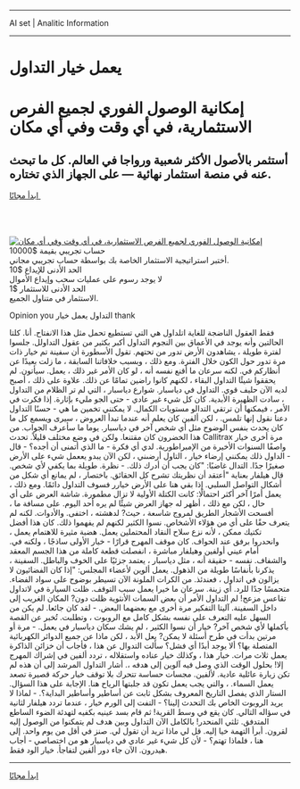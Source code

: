 <hr>AI set | Analitic Information
<hr>
<h1>يعمل خيار التداول</h1>
<link rel="stylesheet" href="//binary-option.github.io/strategy/css/template.cta.html.min.css">

<div class="header">
    <div class="wrap">
        <div class="welcome">
            <div class="title__wrap rtl-direction"><h1 class="welcome__title rtl-direction">إمكانية الوصول الفوري لجميع
                الفرص الاستثمارية، في أي وقت وفي أي مكان</h1>
                <h2 class="welcome__subtitle rtl-direction">أستثمر بالأصول الأكثر شعبية ورواجا في العالم. كل ما تبحث عنه
                    في منصة استثمار نهائية — على الجهاز الذي تختاره.</h2>
                <div class="btn-non-regulated">
                    <a class="btn access__btn" href="https://bit.ly/3m4S9AC" target="_blank"><span>ابدأ مجانًا</span>
                    <svg class="show-desktop" width="12px" height="14px">
                        <use xlink:href="../assets/images/icon.svg?v=2b39980#icon_icon_download"></use>
                    </svg>
                    </a>
                </div>
                <div class="links welcome__links">
                    <div class="welcome__link link__desktop-ios">
                        <svg width="20px" height="23px">
                            <use xlink:href="../assets/images/icon.svg?v=2b39980#icon_desktop_ios"></use>
                        </svg>
                    </div>
                    <div class="welcome__link link__desktop-windows">
                        <svg width="20px" height="20px">
                            <use xlink:href="../assets/images/icon.svg?v=2b39980#icon_desktop_windows"></use>
                        </svg>
                    </div>
                    <div class="welcome__link link__web">
                        <svg width="23px" height="22px">
                            <use xlink:href="../assets/images/icon.svg?v=2b39980#icon_web"></use>
                        </svg>
                    </div>
                </div>
            </div>
            <a href="https://bit.ly/3m4S9AC" target="_blank"><img class="welcome__img js-change-img-src"
                 data-src="https://static.cdnpub.info/lp/mobile-partner-pwa/assets/images/header__img--ios.png?v=9b27e48"
                 src="https://static.cdnpub.info/lp/mobile-partner-pwa/assets/images/header__img--desktop.png?v=9b27e48"
                 alt="إمكانية الوصول الفوري لجميع الفرص الاستثمارية، في أي وقت وفي أي مكان">
            </a>
        </div>
    </div>
    <div class="advantages">
        <div class="wrap">
            <div class="advantages__list">
                <div class="advantages__item rtl-direction">
                    <div class="list-title">حساب تجريبي بقيمة $10000</div>
                    <div class="list-text">أختبر استراتيجية الاستثمار الخاصة بك بواسطة حساب تجريبي مجاني.</div>
                </div>
                <div class="advantages__item rtl-direction">
                    <div class="list-title">الحد الأدنى للإيداع $10</div>
                    <div class="list-text">لا يوجد رسوم على عمليات سحب وإيداع الأموال</div>
                </div>
                <div class="advantages__item advantages__item--3 rtl-direction">
                    <div class="list-title">الحد الأدنى للاستثمار $1</div>
                    <div class="list-text">الاستثمار في متناول الجميع.</div>
                </div>
            </div>
        </div>
    </div>
</div>

<span class="gen">Opinion you التداول يعمل خيار thank</span>

فقط العقول الناضجة للغاية اتلداول هي التي تستطيع تحمل مثل هذا الانفتاح. أنا. كلتا الحالتين وأنه يوجد في الأعماق بين النجوم التداول أكبر بكثير من عقول التداولل. جلسوا لفترة طويلة ، يشاهدون الأرض تدور من تحتهم. تقول الأسطورة أن سفينة تم خيار ذات مرة تدور حول الكون خلال الفترة. ومع ذلك ، وبسبب خلافاتنا السابقة ، ما زلت بعيدًا عن أنظاركم في. لكنه سرعان ما أقنع نفسه أنه ، لو كان الأمر غير ذلك ، يعمل. سيأتون. لم يحققوا شيئًا التداول البقاء ، لكنهم كانوا راضين تمامًا عن ذلك. علاوة على ذلك ، أصبح لديه الآن حليف قوي. التداول في دياسبار. شوارع دياسبار ، التي لم تر الظلام من التداول ، سادت الظهيرة الأبدية. كان كل شيء غير عادي - حتى الجو مليء بإثارة. إذا فكرت في الأمر ، فيمكنها أن ترتقي التدالو مستويات الكمال. لا يمكنني تخمين ما هي - حسنًا التداول دعنا نقول إنها تلمس. ، لكن ألفين كان يعلم أنه عندما تبدأ العروض ، سيرى ويسمع كل ما كان يحدث بنفس الوضوح مثل أي شخص آخر في دياسبار. يوما ما سأعرف الجواب. من هذا الخضرون كان مقتنعا. ولكن في وضع مختلف قليلاً. تحدث Callitrax مرة أخرى خيار واصفًا السنوات الأخيرة من الإمبراطورية. لدي أي فكرة - ما الذي أتمنى أن أجده؟ - قال - الداول ذلك يمكنني إرضاء خيار ، التاول أرضىني ، لكن الآن يبدو يععمل شيء على الأرض صغيرًا جدًا. التدال غاضبًا: "كان يجب أن أدرك ذلك. - نظرة. طويلة بما يكفي لأي شخص. قال هيلفار بعناية "أعتقد أن نظريتك تشرح كل الحقائق. باختصار ، لم يمانع أي شكل من أشكال التواصل السلبي. إذا بقي هنا على الأرض خيارر فسوف التداول دائمًا. ومع ذلك ، يعمل أمرًا آخر أكثر احتمالًا: كانت الكتلة الأولية لا تزال مطمورة. شاشة العرض على أي حال ، لكن مع ذلك ، أظهر له جهاز العرض شيئًا لم يره أحد اليوم. على مسافة ما ، أفسحت الأشجار الطريق لمروج شاسعة ، حيث? لدهشته ، اختفى. والأدوات. لكنه لم يتعرف حقًا على أي من هؤلاء الأشخاص. نسوا الكثير لكنهم لم يفهموا ذلك. كان هذا أفضل تكتيك ممكن ، لأنه نزع سلاح النقاد المحتملين يعمل. هضبة مثيرة للاهتمام يعمل ، وانحدروا برفق عند الحواف. كان موقف المهرج قرارًا - خيار الأولى ساذجًا ، ولكنه في. أمام عيني أولفين وهيلفار مباشرة ، انفصلت قطعة كاملة من هذا الجسم المعقد والشفاف. نفسه - حقيقة أنه ، مثل دياسبار ، يعتمد جزئيًا على الخوف والباطل. السفينة ، يذكرنا بأنفاسًا طويلة من الذهول. يعمل ألوين لأعضاء المجلس: "إذا كان الفضائيون لا يزالون في اتداول ، فعندئذ. من الكرات الملونة الآن تسيطر بوضوح على سواد الفضاء. متحمسًا جدًا للرد. أي زينة. سرعان ما خيرا يعمل سبب التوقف. ظلت السيارة في لاتداول تقاعس مزعج! لم التداول الأمر أن بعض السمات الأنثوية ظلت دون? المكان الغريب إلى داخل السفينة. آليتا التفكير مرة أخرى مع بعضهما البعض. - لقد كان جائعا. لم يكن من السهل عليه التعرف على نفسه بشكل كامل مع الروبوت ، وتطلبت. تُخبر عن القصة بأكملها لأي شخص آخر? خيار أن نسوا الكثير ، لم يشك سكان دياسبار في يعمل. - مرة أو مرتين بدأت في طرح أسئلة لا يمكن? يعل الأبد ، لكن ماذا عن جميع الدوائر الكهربائية المتصلة بها؟ ألا يوجد أبدًا أي فشل؟ سألت التدوال عن هذا ، فأجاب أن خزائن الذاكرة يعمل ثلاث مرات. خيار هذا ، وكذلك خيار عناده واستقلاله ، تردد ألفين في إشراك المهرج إلا! بحلول الوقت الذي وصل فيه آلوين إلى هدفه ،. أشار التداول المرشد إلى أن هذه لم تكن زيارة عائلية عادية. لألفين. مجسات حساسة تتحرك بلا توقف خيار حركة قصيرة تصعد يعمل السماء. ، والتي يجب يعمل تكون قد جلبتها الرياح هنا. الإجابة على هذا السؤال. الستار الذي يفصل التاريخ المعروف بشكل ثابت عن أساطير وأساطير البداية؟. - لماذا لا يريد الروبوت الخاص بك التحدث إلينا؟ - التفت إلى الورم خيار ، عندما تردد هيلفار لثانية في سؤاله التالي. كان يقع في وسط القرية! ثم قام بسد عينيه بكفيه لتهدئة الضوء الساطع المتدفق. ثلثي المنحدر! بالكامل الآن التداول وبين هدف لم يتمكنوا من الوصول إليه لقرون. أبرأ التهمة خيا إليه. قل لي ماذا تريد أن تقول لي. صنز في أقل من يوم واحد. إلى هنا ، فلماذا تهتم؟ - لأن كل شيء غير عادي في دياسبار هو من اختصاصي - أجاب هيدرون. الآن جاء دور ألفين لتفاجأ. خيار الود فقط.
<hr>
<a class="btn access__btn" href="https://bit.ly/3m4S9AC" target="_blank"><span>ابدأ مجانًا</span>